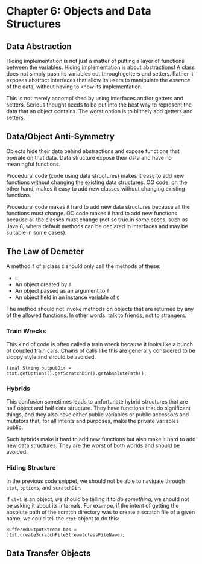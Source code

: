 # Chapter 6: Objects and Data Structures

## Data Abstraction

Hiding implementation is not just a matter of putting a layer of functions between the variables. Hiding implementation is about abstractions! A class does not simply push its variables out through getters and setters. Rather it exposes abstract interfaces that allow its users to manipulate the _essence_ of the data, without having to know its implementation.

This is not merely accomplished by using interfaces and/or getters and setters. Serious thought needs to be put into the best way to represent the data that an object contains. The worst option is to blithely add getters and setters.

## Data/Object Anti-Symmetry

Objects hide their data behind abstractions and expose functions that operate on that data. Data structure expose their data and have no meaningful functions.

Procedural code (code using data structures) makes it easy to add new functions without changing the existing data structures. OO code, on the other hand, makes it easy to add new classes without changing existing functions.

Procedural code makes it hard to add new data structures because all the functions must change. OO code makes it hard to add new functions because all the classes must change (not so true in some cases, such as Java 8, where default methods can be declared in interfaces and may be suitable in some cases).

## The Law of Demeter

A method `f` of a class `C` should only call the methods of these:

* `C`
* An object created by `f`
* An object passed as an argument to `f`
* An object held in an instance variable of `C`

The method should not invoke methods on objects that are returned by any of the allowed functions. In other words, talk to friends, not to strangers.

### Train Wrecks

This kind of code is often called a train wreck because it looks like a bunch of coupled train cars. Chains of calls like this are generally considered to be sloppy style and should be avoided.

```
final String outputDir = ctxt.getOptions().getScratchDir().getAbsolutePath();
```

### Hybrids

This confusion sometimes leads to unfortunate hybrid structures that are half object and half data structure. They have functions that do significant things, and they also have either public variables or public accessors and mutators that, for all intents and purposes, make the private variables public.

Such hybrids make it hard to add new functions but also make it hard to add new data structures. They are the worst of both worlds and should be avoided.

### Hiding Structure

In the previous code snippet, we should not be able to navigate through `ctxt`, `options`, and `scratchDir`.

If `ctxt` is an object, we should be telling it to _do something_; we should not be asking it about its internals. For exampe, if the intent of getting the absolute path of the scratch directory was to create a scratch file of a given name, we could tell the `ctxt` object to do this:

```
BufferedOutputStream bos = ctxt.createScratchFileStream(classFileName);
```
## Data Transfer Objects
